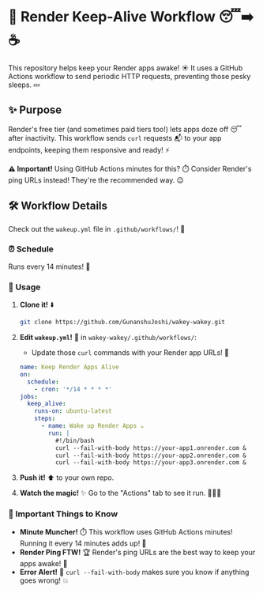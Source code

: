 # 🚀 Render Keep-Alive Workflow 😴➡️☕️

This repository helps keep your Render apps awake! ☀️ It uses a GitHub Actions workflow to send periodic HTTP requests, preventing those pesky sleeps. 💤

## ✨ Purpose

Render's free tier (and sometimes paid tiers too!) lets apps doze off 😴 after inactivity. This workflow sends `curl` requests 📬 to your app endpoints, keeping them responsive and ready! ⚡️

**⚠️ Important!** Using GitHub Actions minutes for this? ⏱️ Consider Render's ping URLs instead! They're the recommended way. 😉

## 🛠️ Workflow Details

Check out the `wakeup.yml` file in `.github/workflows/`! 📂

### ⏰ Schedule

Runs every 14 minutes! 🔄

### 🚀 Usage

1.  **Clone it!** ⬇️

    ```bash
    git clone https://github.com/GunanshuJoshi/wakey-wakey.git
    ```

2.  **Edit `wakeup.yml`!** 📝 in `wakey-wakey/.github/workflows/`:

    * Update those `curl` commands with your Render app URLs! 🔗

    ```yaml
    name: Keep Render Apps Alive 
    on:
      schedule:
        - cron: '*/14 * * * *'
    jobs:
      keep_alive:
        runs-on: ubuntu-latest
        steps:
          - name: Wake up Render Apps ☕️
            run: |
              #!/bin/bash
              curl --fail-with-body https://your-app1.onrender.com &
              curl --fail-with-body https://your-app2.onrender.com &
              curl --fail-with-body https://your-app3.onrender.com &
    ```

3.  **Push it!** ⬆️ to your own repo.

4.  **Watch the magic!** ✨ Go to the "Actions" tab to see it run. 🏃‍♂️💨

### 🤔 Important Things to Know

* **Minute Muncher!** ⏱️ This workflow uses GitHub Actions minutes! Running it every 14 minutes adds up! 💸
* **Render Ping FTW!** 🏆 Render's ping URLs are the best way to keep your apps awake! 🥇
* **Error Alert!** 🚨 `curl --fail-with-body` makes sure you know if anything goes wrong! 💥
